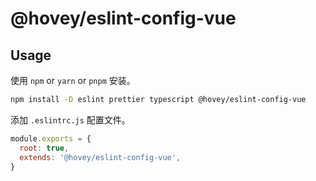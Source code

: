 # @hovey/eslint-config-vue

## Usage

使用 `npm` or `yarn` or `pnpm` 安装。

```sh
npm install -D eslint prettier typescript @hovey/eslint-config-vue
```

添加 `.eslintrc.js` 配置文件。

```js
module.exports = {
  root: true,
  extends: '@hovey/eslint-config-vue',
}
```
